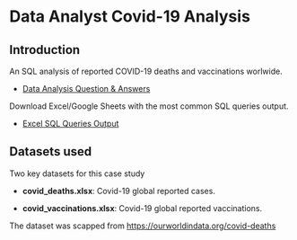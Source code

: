 # Data Analyst Covid-19 Analysis

## Introduction

An SQL analysis of reported COVID-19 deaths and vaccinations worlwide.
  * [Data Analysis Question & Answers](https://github.com/kopkam/Covid19-Analysis/blob/main/questions_and_answers.md)

Download Excel/Google Sheets with the most common SQL queries output.
  * [Excel SQL Queries Output](https://github.com/kopkam/Covid19-Analysis/tree/main/excel_sql_queries_output)

## Datasets used
Two key datasets for this case study

- <strong> covid_deaths.xlsx</strong>: Covid-19 global reported cases.
 
- <strong> covid_vaccinations.xlsx</strong>: Covid-19 global reported vaccinations.


The dataset was scapped from https://ourworldindata.org/covid-deaths
